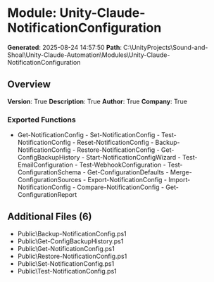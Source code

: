 # Module: Unity-Claude-NotificationConfiguration

**Generated**: 2025-08-24 14:57:50
**Path**: C:\UnityProjects\Sound-and-Shoal\Unity-Claude-Automation\Modules\Unity-Claude-NotificationConfiguration

## Overview
**Version**: True
**Description**: True
**Author**: True
**Company**: True

### Exported Functions
- Get-NotificationConfig - Set-NotificationConfig - Test-NotificationConfig - Reset-NotificationConfig - Backup-NotificationConfig - Restore-NotificationConfig - Get-ConfigBackupHistory - Start-NotificationConfigWizard - Test-EmailConfiguration - Test-WebhookConfiguration - Test-ConfigurationSchema - Get-ConfigurationDefaults - Merge-ConfigurationSources - Export-NotificationConfig - Import-NotificationConfig - Compare-NotificationConfig - Get-ConfigurationReport
## Additional Files (6)
- Public\Backup-NotificationConfig.ps1
- Public\Get-ConfigBackupHistory.ps1
- Public\Get-NotificationConfig.ps1
- Public\Restore-NotificationConfig.ps1
- Public\Set-NotificationConfig.ps1
- Public\Test-NotificationConfig.ps1

